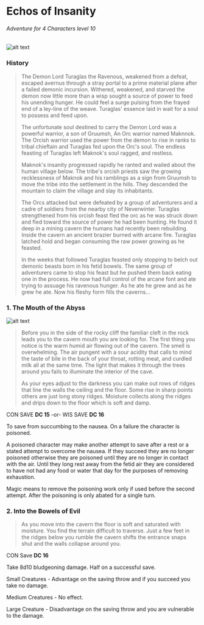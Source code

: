 # Echos of Insanity
###### Adventure for 4 Characters level 10

![alt text](https://i.imgur.com/jSEEakX.jpg "The Echos of Insanity")

### History
> The Demon Lord Turaglas the Ravenous, weakened from a defeat, escaped avernus through a stray portal to a prime material plane after a failed demonic incursion. Withered, weakened, and starved the demon now little more than a wisp sought a source of power to feed his unending hunger. He could feel a surge pulsing from the frayed end of a ley-line of the weave. Turaglas' essence laid in wait for a soul to possess and feed upon. 
> 
> The unfortunate soul destined to carry the Demon Lord was a powerful warrior, a son of Gruumsh, An Orc warrior named Maknnok. The Orcish warrior used the power from the demon to rise in ranks to tribal chieftain and Turaglas fed upon the Orc's soul. The endless feasting of Turaglas left Maknok's soul ragged, and restless.
>
> Maknok's insanity progressed rapidly he ranted and wailed about the human village below. The tribe's orcish priests saw the growing recklessness of Maknok and his ramblings as a sign from Gruumsh to move the tribe into the settlement in the hills.  They descended the mountain to claim the village and slay its inhabitants.
>
> The Orcs attacked but were defeated by a group of adventurers and a cadre of soldiers from the nearby city of Neverwinter. Turaglas strengthened from his orcish feast fled the orc as he was struck down and fled toward the source of power he had been hunting. He found it deep in a mining cavern the humans had recently been rebuilding. Inside the cavern an ancient brazier burned with arcane fire. Turaglas latched hold and began consuming the raw power growing as he feasted. 
>
> In the weeks that followed Turaglas feasted only stopping to belch out demonic beasts born in his fetid bowels. The same group of adventurers came to stop his feast but he pushed them back eating one in the process. He now had full control of the arcane font and ate trying to assuage his ravenous hunger. As he ate he grew and as he grew he ate. Now his fleshy form fills the caverns...

### 1. The Mouth of the Abyss

![alt text](https://i.imgur.com/7yFDGRq.jpg "The Echos of Insanity")
> Before you in the side of the rocky cliff the familiar cleft in the rock leads you to the cavern mouth you are looking for. The first thing you notice is the warm humid air flowing out of the cavern. The smell is overwhelming. The air pungent with a sour acidity that calls to mind the taste of bile in the back of your throat, rotting meat, and curdled milk all at the same time. The light that makes it through the trees around you fails to illuminate the interior of the cave.
>
>As your eyes adjust to the darkness you can make out rows of ridges that line the walls the ceiling and the floor. Some rise in sharp points others are just long stony ridges. Moisture collects along the ridges and drips down to the floor which is soft and damp.

 
CON SAVE **DC 15** 
-or- 
WIS SAVE **DC 16** 

To save from succumbing to the nausea. On a failure the character is poisoned. 

A poisoned character may make another attempt to save after a rest or a stated attempt to overcome the nausea. If they succeed they are no longer poisoned otherwise they are poisoned until they are no longer in contact with the air. Until they long rest away from the fetid air they are considered to have not had any food or water that day for the purposes of removing exhaustion.

Magic means to remove the poisoning work only if used before the second attempt. After the poisoning is only abated for a single turn.

### 2. Into the Bowels of Evil

> As you move into the cavern the floor is soft and saturated with moisture. You find the terrain difficult to traverse. Just a few feet in the ridges below you rumble the cavern shifts the entrance snaps shut and the walls collapse around you.

CON Save **DC 16** 

Take 8d10 bludgeoning damage. Half on a successful save.

Small Creatures - Advantage on the saving throw and if you succeed you take no damage.

Medium Creatures - No effect.

Large Creature - Disadvantage on the saving throw and you are vulnerable to the damage.
 
